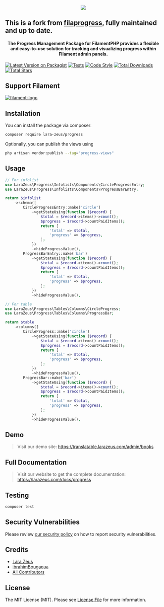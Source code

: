 <p align="center">
<a href="https://larazeus.com"><img src="https://larazeus.com/images/lara-zeus-progress.webp?v=3" /></a>
</p>

## This is a fork from [filaprogress](https://github.com/ibrahimBougaoua/filaprogress), fully maintained and up to date.

<h4 align="center">The Progress Management Package for FilamentPHP provides a flexible and easy-to-use solution for tracking and visualizing progress within Filament admin panels.</h4>

<p align="center">

[![Latest Version on Packagist](https://img.shields.io/packagist/v/lara-zeus/progress.svg?style=flat-square)](https://packagist.org/packages/lara-zeus/progress)
[![Tests](https://img.shields.io/github/actions/workflow/status/lara-zeus/progress/run-tests.yml?label=tests&style=flat-square&branch=main)](https://github.com/lara-zeus/progress/actions?query=workflow%3Arun-tests+branch%3Amain)
[![Code Style](https://img.shields.io/github/actions/workflow/status/lara-zeus/progress/fix-php-code-style-issues.yml?label=code-style&flat-square)](https://github.com/lara-zeus/progress/actions?query=workflow%3Afix-php-code-style-issues+branch%3Amain)
[![Total Downloads](https://img.shields.io/packagist/dt/lara-zeus/progress.svg?style=flat-square)](https://packagist.org/packages/lara-zeus/progress)
[![Total Stars](https://img.shields.io/github/stars/lara-zeus/progress?style=flat-square)](https://github.com/lara-zeus/progress)

</p>

## Support Filament

<a href="https://github.com/sponsors/danharrin">
<img alt="filament-logo" src="https://larazeus.com/images/filament-sponsor-banner.webp">
</a>

## Installation

You can install the package via composer:

```bash
composer require lara-zeus/progress
```

Optionally, you can publish the views using

```bash
php artisan vendor:publish --tag="progress-views"
```

## Usage

```php
// For infolist
use LaraZeus\Progress\Infolists\Components\CircleProgressEntry;
use LaraZeus\Progress\Infolists\Components\ProgressBarEntry;

return $infolist
    ->schema([
        CircleProgressEntry::make('circle')
            ->getStateUsing(function ($record) {
                $total = $record->items()->count();
                $progress = $record->countPaidItems();
                return [
                    'total' => $total,
                    'progress' => $progress,
                ];
            })
            ->hideProgressValue(),
        ProgressBarEntry::make('bar')
            ->getStateUsing(function ($record) {
                $total = $record->items()->count();
                $progress = $record->countPaidItems();
                return [
                    'total' => $total,
                    'progress' => $progress,
                ];
            })
            ->hideProgressValue(),

```

```php
// For table
use LaraZeus\Progress\Tables\Columns\CircleProgress;
use LaraZeus\Progress\Tables\Columns\ProgressBar;

return $table
    ->columns([
        CircleProgress::make('circle')
            ->getStateUsing(function ($record) {
                $total = $record->items()->count();
                $progress = $record->countPaidItems();
                return [
                    'total' => $total,
                    'progress' => $progress,
                ];
            })
            ->hideProgressValue(),
        ProgressBar::make('bar')
            ->getStateUsing(function ($record) {
                $total = $record->items()->count();
                $progress = $record->countPaidItems();
                return [
                    'total' => $total,
                    'progress' => $progress,
                ];
            })
            ->hideProgressValue(),
```

## Demo

> Visit our demo site: https://translatable.larazeus.com/admin/books


## Full Documentation

> Visit our website to get the complete documentation: https://larazeus.com/docs/progress

## Testing

```bash
composer test
```

## Security Vulnerabilities

Please review [our security policy](../../security/policy) on how to report security vulnerabilities.

## Credits

- [Lara Zeus](https://github.com/lara-zeus)
- [ibrahimBougaoua](https://github.com/ibrahimBougaoua/filaprogress)
- [All Contributors](../../contributors)

## License

The MIT License (MIT). Please see [License File](LICENSE.md) for more information.
